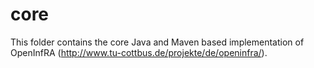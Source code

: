 # core
This folder contains the core Java and Maven based implementation of OpenInfRA (http://www.tu-cottbus.de/projekte/de/openinfra/).
